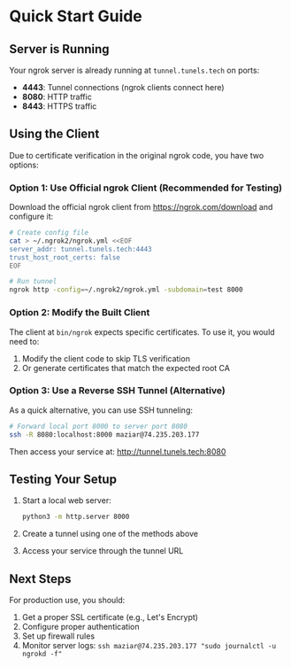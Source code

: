 # Quick Start Guide

## Server is Running
Your ngrok server is already running at `tunnel.tunels.tech` on ports:
- **4443**: Tunnel connections (ngrok clients connect here)
- **8080**: HTTP traffic
- **8443**: HTTPS traffic

## Using the Client

Due to certificate verification in the original ngrok code, you have two options:

### Option 1: Use Official ngrok Client (Recommended for Testing)
Download the official ngrok client from https://ngrok.com/download and configure it:

```bash
# Create config file
cat > ~/.ngrok2/ngrok.yml <<EOF
server_addr: tunnel.tunels.tech:4443
trust_host_root_certs: false
EOF

# Run tunnel
ngrok http -config=~/.ngrok2/ngrok.yml -subdomain=test 8000
```

### Option 2: Modify the Built Client
The client at `bin/ngrok` expects specific certificates. To use it, you would need to:
1. Modify the client code to skip TLS verification
2. Or generate certificates that match the expected root CA

### Option 3: Use a Reverse SSH Tunnel (Alternative)
As a quick alternative, you can use SSH tunneling:

```bash
# Forward local port 8000 to server port 8080
ssh -R 8080:localhost:8000 maziar@74.235.203.177
```

Then access your service at: http://tunnel.tunels.tech:8080

## Testing Your Setup

1. Start a local web server:
   ```bash
   python3 -m http.server 8000
   ```

2. Create a tunnel using one of the methods above

3. Access your service through the tunnel URL

## Next Steps

For production use, you should:
1. Get a proper SSL certificate (e.g., Let's Encrypt)
2. Configure proper authentication
3. Set up firewall rules
4. Monitor server logs: `ssh maziar@74.235.203.177 "sudo journalctl -u ngrokd -f"`